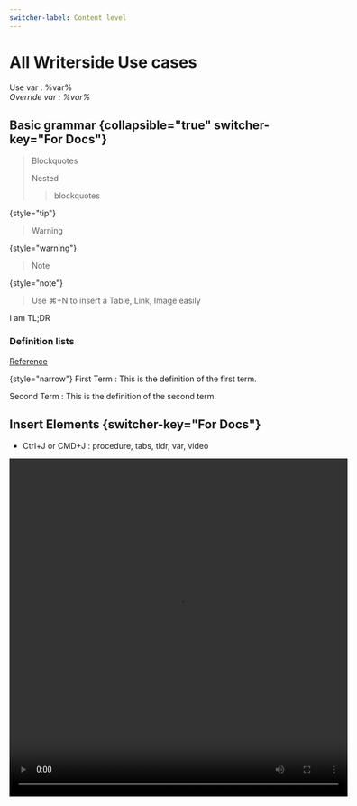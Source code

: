```yaml
---
switcher-label: Content level
---
```

# All Writerside Use cases
Use var : %var%
<var name="var" value="The new value"/>  
Override var : %var%

## Basic grammar {collapsible="true" switcher-key="For Docs"}
> Blockquotes
>
> Nested
>> blockquotes
>
{style="tip"}

> Warning
>
{style="warning"}

> Note
>
{style="note"}

> Use ⌘+N to insert a Table, Link, Image easily
>

<tldr>
    <p>I am TL;DR</p>
</tldr>

### Definition lists
[Reference](https://www.jetbrains.com/help/writerside/definition-lists.html)

{style="narrow"}
First Term
: This is the definition of the first term.

Second Term
: This is the definition of the second term.

## Insert Elements {switcher-key="For Docs"}
* Ctrl+J or CMD+J : procedure, tabs, tldr, var, video

<video src="https://youtu.be/ja0FQJyviKI?si=YgV4vGGmo6dUsRWy" width="600" height="600" mini-player="true"/>

* Ctrl+N or CMD+N : link, table, image

![Create new topic options](new_topic_options.png){ width=290 }{border-effect=line}


### Convert selection to XML
If you need to extend an element with more functions, you can convert selected content from Markdown to semantic markup.
For example, if you want to merge cells in a table, it's much easier to convert it to XML than do this in Markdown.
Position the caret anywhere in the table and press <shortcut>Alt+Enter</shortcut>:

<img src="convert_table_to_xml.png" alt="Convert table to XML" width="706" border-effect="line"/>

### Inject XML
For example, this is how you inject a procedure:

<procedure title="Inject a procedure" id="inject-a-procedure">
    <step>
        <p>Start typing and select a procedure type from the completion suggestions:</p>
        <img src="completion_procedure.png" alt="completion suggestions for procedure" border-effect="rounded"/>
    </step>
    <step>
        <p>Press <shortcut>Tab</shortcut> or <shortcut>Enter</shortcut> to insert the markup.</p>
    </step>
</procedure>

## Add interactive elements {switcher-key="For Docs"}

### Tabs
To add switchable content, you can make use of tabs (inject them by starting to type `tab` on a new line):

<tabs group="multi">
    <tab title="Markdown" group-key="slave1">
        <code-block lang="plain text">![Alt Text](new_topic_options.png){ width=450 }</code-block>
    </tab>
    <tab title="Semantic markup" group-key="slave2">
        <code-block lang="xml">
            <![CDATA[<img src="new_topic_options.png" alt="Alt text" width="450px"/>]]></code-block>
    </tab>
</tabs>
<tabs group="multi">
    <tab title="Markdown2" group-key="slave1">
        <code-block lang="plain text">![Alt Text](new_topic_options.png){ width=450 }</code-block>
    </tab>
    <tab title="Semantic markup2" group-key="slave2">
        <code-block lang="xml">
            <![CDATA[<img src="new_topic_options.png" alt="Alt text" width="450px"/>]]></code-block>
    </tab>
</tabs>

### Collapsible blocks
Apart from injecting entire XML elements, you can use attributes to configure the behavior of certain elements.
For example, you can collapse a chapter that contains non-essential information:

#### Supplementary info {collapsible="true" default-state="collapsed"}
Content under such header will be collapsed by default, but you can modify the behavior by adding the following attribute:
`default-state="expanded"`

## Code Snippet {switcher-key="For Docs"}
### By library
<include from="Code.md" element-id="goch"></include>

### By \<snippets\>
```go
```
{src="bufch.go" include-lines="5-14" collapsed-title="buffered channel" collapsible="true"}

## Tooltip {switcher-key="For Docs"}
This is my <tooltip term="mytooltip">custom tooltip</tooltip>


## Mermaid {switcher-key="For Docs"}

```mermaid
graph LR
A[Do you write docs?]
A -- Yes --> B[Use Writerside]
A -- No --> C[Tell us why]
```

## Math(Tex) {switcher-key="For Docs"}
```tex
\begin{equation}
x = \frac{-b \pm \sqrt{b^2 - 4ac}}{2a}
\end{equation}
```

## Switchable Test {switcher-key="For Test"}

<seealso>
    <category ref="wrs">
        <a href="https://plugins.jetbrains.com/plugin/20158-writerside/docs/markup-reference.html">Markup reference</a>
        <a href="https://plugins.jetbrains.com/plugin/20158-writerside/docs/manage-table-of-contents.html">Reorder topics in the TOC</a>
        <a href="https://plugins.jetbrains.com/plugin/20158-writerside/docs/local-build.html">Build and publish</a>
        <a href="https://plugins.jetbrains.com/plugin/20158-writerside/docs/configure-search.html">Configure Search</a>
    </category>
    <category ref="2">
        <a href="second-instance.md"></a>
    </category>
    <category ref="1">
        <a href="Child-Reference.md"/>
    </category>
</seealso>
